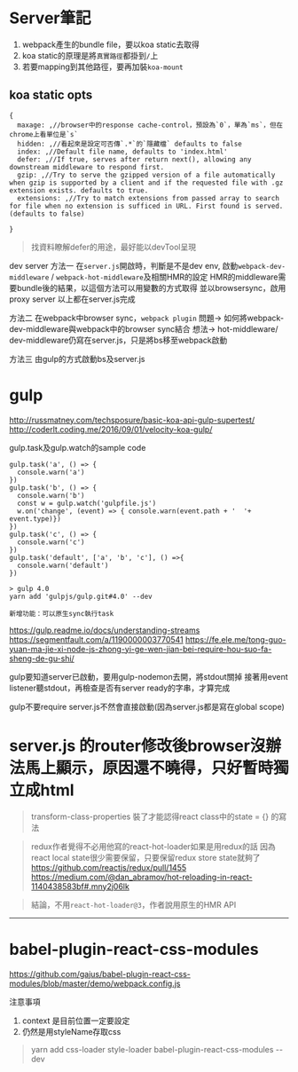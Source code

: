 # Server筆記

1. webpack產生的bundle file，要以koa static去取得
2. koa static的原理是將`真實路徑`都掛到`/`上
3. 若要mapping到其他路徑，要再加裝`koa-mount`

## koa static opts

```
{
  maxage: ,//browser中的response cache-control，預設為`0`，單為`ms`，但在chrome上看單位是`s`
  hidden: ,//看起來是設定可否傳`.*`的`隱藏檔` defaults to false
  index: ,//Default file name, defaults to 'index.html'
  defer: ,//If true, serves after return next(), allowing any downstream middleware to respond first.
  gzip: ,//Try to serve the gzipped version of a file automatically when gzip is supported by a client and if the requested file with .gz extension exists. defaults to true.
  extensions: ,//Try to match extensions from passed array to search for file when no extension is sufficed in URL. First found is served. (defaults to false)

}
```

> 找資料瞭解defer的用途，最好能以devTool呈現


dev server
方法一
在`server.js`開啟時，判斷是不是dev env, 啟動`webpack-dev-middleware` / `webpack-hot-middleware`及相關HMR的設定
HMR的middleware需要bundle後的結果，以這個方法可以用變數的方式取得
並以browsersync，啟用proxy server
以上都在server.js完成

方法二
在webpack中browser sync，`webpack plugin`
問題-> 如何將webpack-dev-middleware與webpack中的browser sync結合
想法-> hot-middleware/ dev-middleware仍寫在server.js，只是將bs移至webpack啟動

方法三
由gulp的方式啟動bs及server.js


# gulp 
http://russmatney.com/techsposure/basic-koa-api-gulp-supertest/
http://coderlt.coding.me/2016/09/01/velocity-koa-gulp/

gulp.task及gulp.watch的sample code
```
gulp.task('a', () => {
  console.warn('a')
})
gulp.task('b', () => {
  console.warn('b')
  const w = gulp.watch('gulpfile.js')
  w.on('change', (event) => { console.warn(event.path + '  '+ event.type)})
})
gulp.task('c', () => {
  console.warn('c')
})
gulp.task('default', ['a', 'b', 'c'], () =>{
  console.warn('default')
})

> gulp 4.0
yarn add 'gulpjs/gulp.git#4.0' --dev

新增功能：可以原生sync執行task
```

https://gulp.readme.io/docs/understanding-streams
https://segmentfault.com/a/1190000003770541
https://fe.ele.me/tong-guo-yuan-ma-jie-xi-node-js-zhong-yi-ge-wen-jian-bei-require-hou-suo-fa-sheng-de-gu-shi/

gulp要知道server已啟動，要用gulp-nodemon去開，將stdout關掉
接著用event listener聽stdout，再檢查是否有server ready的字串，才算完成

gulp不要require server.js不然會直接啟動(因為server.js都是寫在global scope)

# server.js 的router修改後browser沒辦法馬上顯示，原因還不曉得，只好暫時獨立成html

> transform-class-properties
裝了才能認得react class中的state = {} 的寫法

> redux作者覺得不必用他寫的react-hot-loader如果是用redux的話
> 因為react local state很少需要保留，只要保留redux store state就夠了
https://github.com/reactjs/redux/pull/1455
https://medium.com/@dan_abramov/hot-reloading-in-react-1140438583bf#.mny2j06lk

> 結論，不用`react-hot-loader@3`，作者說用原生的HMR API

---
# babel-plugin-react-css-modules

https://github.com/gajus/babel-plugin-react-css-modules/blob/master/demo/webpack.config.js

注意事項
1. context 是目前位置一定要設定
2. 仍然是用styleName存取css

> yarn add css-loader style-loader babel-plugin-react-css-modules --dev
